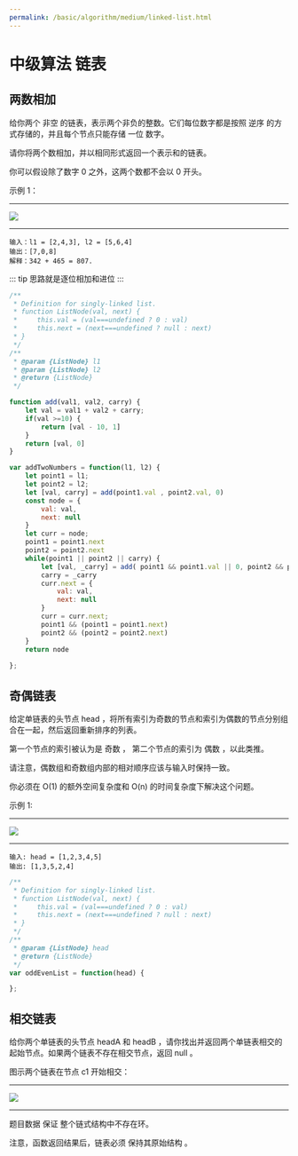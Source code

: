 ```yaml
---
permalink: /basic/algorithm/medium/linked-list.html
---
```


# 中级算法 链表

## 两数相加

给你两个 非空 的链表，表示两个非负的整数。它们每位数字都是按照 逆序 的方式存储的，并且每个节点只能存储 一位 数字。

请你将两个数相加，并以相同形式返回一个表示和的链表。

你可以假设除了数字 0 之外，这两个数都不会以 0 开头。

示例 1：

---

![](https://assets.leetcode-cn.com/aliyun-lc-upload/uploads/2021/01/02/addtwonumber1.jpg)

---

```
输入：l1 = [2,4,3], l2 = [5,6,4]
输出：[7,0,8]
解释：342 + 465 = 807.
```

::: tip 
思路就是逐位相加和进位
:::

```js
/**
 * Definition for singly-linked list.
 * function ListNode(val, next) {
 *     this.val = (val===undefined ? 0 : val)
 *     this.next = (next===undefined ? null : next)
 * }
 */
/**
 * @param {ListNode} l1
 * @param {ListNode} l2
 * @return {ListNode}
 */

function add(val1, val2, carry) {
    let val = val1 + val2 + carry;
    if(val >=10) {
        return [val - 10, 1]
    }
    return [val, 0]
}

var addTwoNumbers = function(l1, l2) {
    let point1 = l1;
    let point2 = l2;
    let [val, carry] = add(point1.val , point2.val, 0)
    const node = {
        val: val,
        next: null
    }
    let curr = node;
    point1 = point1.next
    point2 = point2.next
    while(point1 || point2 || carry) {
        let [val, _carry] = add( point1 && point1.val || 0, point2 && point2.val || 0, carry)
        carry = _carry
        curr.next = {
            val: val,
            next: null
        }
        curr = curr.next;
        point1 && (point1 = point1.next)
        point2 && (point2 = point2.next)
    }
    return node
    
};
```

## 奇偶链表

给定单链表的头节点 head ，将所有索引为奇数的节点和索引为偶数的节点分别组合在一起，然后返回重新排序的列表。

第一个节点的索引被认为是 奇数 ， 第二个节点的索引为 偶数 ，以此类推。

请注意，偶数组和奇数组内部的相对顺序应该与输入时保持一致。

你必须在 O(1) 的额外空间复杂度和 O(n) 的时间复杂度下解决这个问题。

示例 1:

---

![](https://assets.leetcode.com/uploads/2021/03/10/oddeven-linked-list.jpg)

---

```
输入: head = [1,2,3,4,5]
输出: [1,3,5,2,4]
```

```js
/**
 * Definition for singly-linked list.
 * function ListNode(val, next) {
 *     this.val = (val===undefined ? 0 : val)
 *     this.next = (next===undefined ? null : next)
 * }
 */
/**
 * @param {ListNode} head
 * @return {ListNode}
 */
var oddEvenList = function(head) {

};
```

## 相交链表

给你两个单链表的头节点 headA 和 headB ，请你找出并返回两个单链表相交的起始节点。如果两个链表不存在相交节点，返回 null 。

图示两个链表在节点 c1 开始相交：

---

![](https://assets.leetcode-cn.com/aliyun-lc-upload/uploads/2018/12/14/160_statement.png)

---

题目数据 保证 整个链式结构中不存在环。

注意，函数返回结果后，链表必须 保持其原始结构 。
